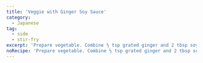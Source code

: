 ```yaml
---
title: 'Veggie with Ginger Soy Sauce'
category:
  - Japanese
tag:
  - side
  - stir-fry
excerpt: 'Prepare vegetable. Combine ½ tsp grated ginger and 2 tbsp soy sauce. Mix with veggies. Veggie ideas: Okra, asparagus, bean sprouts, bok choy, broccoli, cabbage, snap peas, spinach, etc. Veggies can be raw, blanched, or stir-fried. Or use meat or seafood.'
noRecipe: 'Prepare vegetable. Combine ½ tsp grated ginger and 2 tbsp soy sauce. Mix with veggies. Veggie ideas: Okra, asparagus, bean sprouts, bok choy, broccoli, cabbage, snap peas, spinach, etc. Veggies can be raw, blanched, or stir-fried. Or use meat or seafood.'
---
```


